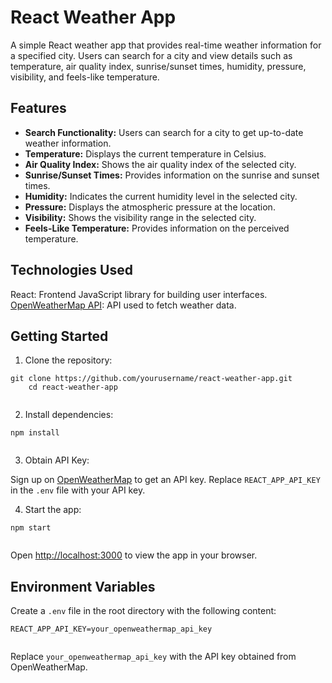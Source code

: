 <h1>React Weather App</h1>

<p>A simple React weather app that provides real-time weather information for a specified city. Users can search for a city and view details such as temperature, air quality index, sunrise/sunset times, humidity, pressure, visibility, and feels-like temperature.</p>

 <h2>Features</h2>

 <ul>
        <li><strong>Search Functionality:</strong> Users can search for a city to get up-to-date weather information.</li>
        <li><strong>Temperature:</strong> Displays the current temperature in Celsius.</li>
        <li><strong>Air Quality Index:</strong> Shows the air quality index of the selected city.</li>
        <li><strong>Sunrise/Sunset Times:</strong> Provides information on the sunrise and sunset times.</li>
        <li><strong>Humidity:</strong> Indicates the current humidity level in the selected city.</li>
        <li><strong>Pressure:</strong> Displays the atmospheric pressure at the location.</li>
        <li><strong>Visibility:</strong> Shows the visibility range in the selected city.</li>
        <li><strong>Feels-Like Temperature:</strong> Provides information on the perceived temperature.</li>
    </ul>

<h2>Technologies Used</h2>

<p>
        React: Frontend JavaScript library for building user interfaces.<br>
        <a href="https://openweathermap.org/">OpenWeatherMap API</a>: API used to fetch weather data.
    </p>

<h2>Getting Started</h2>

 <ol>
        <li>Clone the repository:</li>
    </ol>

<pre><code>git clone https://github.com/yourusername/react-weather-app.git
    cd react-weather-app
    </code></pre>

<ol start="2">
        <li>Install dependencies:</li>
    </ol>

<pre><code>npm install
    </code></pre>

<ol start="3">
        <li>Obtain API Key:</li>
    </ol>

 <p>Sign up on <a href="https://openweathermap.org/">OpenWeatherMap</a> to get an API key. Replace <code>REACT_APP_API_KEY</code> in the <code>.env</code> file with your API key.</p>

<ol start="4">
        <li>Start the app:</li>
    </ol>

<pre><code>npm start
    </code></pre>

<p>Open <a href="http://localhost:3000">http://localhost:3000</a> to view the app in your browser.</p>

<h2>Environment Variables</h2>

<p>Create a <code>.env</code> file in the root directory with the following content:</p>

<pre><code>REACT_APP_API_KEY=your_openweathermap_api_key
    </code></pre>

<p>Replace <code>your_openweathermap_api_key</code> with the API key obtained from OpenWeatherMap.</p>
